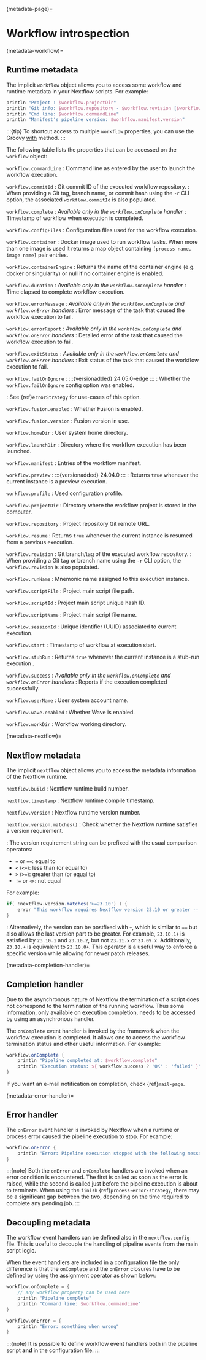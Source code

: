 (metadata-page)=

# Workflow introspection

(metadata-workflow)=

## Runtime metadata

The implicit `workflow` object allows you to access some workflow and runtime metadata in your Nextflow scripts. For example:

```groovy
println "Project : $workflow.projectDir"
println "Git info: $workflow.repository - $workflow.revision [$workflow.commitId]"
println "Cmd line: $workflow.commandLine"
println "Manifest's pipeline version: $workflow.manifest.version"
```

:::{tip}
To shortcut access to multiple `workflow` properties, you can use the Groovy [with](<http://docs.groovy-lang.org/latest/html/groovy-jdk/java/lang/Object.html#with(groovy.lang.Closure)>) method.
:::

The following table lists the properties that can be accessed on the `workflow` object:


`workflow.commandLine`
: Command line as entered by the user to launch the workflow execution.

`workflow.commitId`
: Git commit ID of the executed workflow repository.
: When providing a Git tag, branch name, or commit hash using the `-r` CLI option, the associated `workflow.commitId` is also populated.

`workflow.complete`
: *Available only in the `workflow.onComplete` handler*
: Timestamp of workflow when execution is completed.

`workflow.configFiles`
: Configuration files used for the workflow execution.

`workflow.container`
: Docker image used to run workflow tasks. When more than one image is used it returns a map object containing `[process name, image name]` pair entries.

`workflow.containerEngine`
: Returns the name of the container engine (e.g. docker or singularity) or null if no container engine is enabled.

`workflow.duration`
: *Available only in the `workflow.onComplete` handler*
: Time elapsed to complete workflow execution.

`workflow.errorMessage`
: *Available only in the `workflow.onComplete` and `workflow.onError` handlers*
: Error message of the task that caused the workflow execution to fail.

`workflow.errorReport`
: *Available only in the `workflow.onComplete` and `workflow.onError` handlers*
: Detailed error of the task that caused the workflow execution to fail.

`workflow.exitStatus`
: *Available only in the `workflow.onComplete` and `workflow.onError` handlers*
: Exit status of the task that caused the workflow execution to fail.

`workflow.failOnIgnore`
: :::{versionadded} 24.05.0-edge
  :::
: Whether the `workflow.failOnIgnore` config option was enabled.

: See {ref}`errorStrategy` for use-cases of this option.

`workflow.fusion.enabled`
: Whether Fusion is enabled.

`workflow.fusion.version`
: Fusion version in use.

`workflow.homeDir`
: User system home directory.

`workflow.launchDir`
: Directory where the workflow execution has been launched.

`workflow.manifest`
: Entries of the workflow manifest.

`workflow.preview`
: :::{versionadded} 24.04.0
  :::
: Returns `true` whenever the current instance is a preview execution.

`workflow.profile`
: Used configuration profile.

`workflow.projectDir`
: Directory where the workflow project is stored in the computer.

`workflow.repository`
: Project repository Git remote URL.

`workflow.resume`
: Returns `true` whenever the current instance is resumed from a previous execution.

`workflow.revision`
: Git branch/tag of the executed workflow repository.
: When providing a Git tag or branch name using the `-r` CLI option, the `workflow.revision` is also populated.

`workflow.runName`
: Mnemonic name assigned to this execution instance.

`workflow.scriptFile`
: Project main script file path.

`workflow.scriptId`
: Project main script unique hash ID.

`workflow.scriptName`
: Project main script file name.

`workflow.sessionId`
: Unique identifier (UUID) associated to current execution.

`workflow.start`
: Timestamp of workflow at execution start.

`workflow.stubRun`
: Returns `true` whenever the current instance is a stub-run execution .

`workflow.success`
: *Available only in the `workflow.onComplete` and `workflow.onError` handlers*
: Reports if the execution completed successfully.

`workflow.userName`
: User system account name.

`workflow.wave.enabled`
: Whether Wave is enabled.

`workflow.workDir`
: Workflow working directory.

(metadata-nextflow)=

## Nextflow metadata

The implicit `nextflow` object allows you to access the metadata information of the Nextflow runtime.

`nextflow.build`
: Nextflow runtime build number.

`nextflow.timestamp`
: Nextflow runtime compile timestamp.

`nextflow.version`
: Nextflow runtime version number.

`nextflow.version.matches()`
: Check whether the Nextflow runtime satisfies a version requirement.

: The version requirement string can be prefixed with the usual comparison operators:
  - `=` or `==`: equal to
  - `<` (`<=`): less than (or equal to)
  - `>` (`>=`): greater than (or equal to)
  - `!=` or `<>`: not equal

  For example:

  ```groovy
  if( !nextflow.version.matches('>=23.10') ) {
      error "This workflow requires Nextflow version 23.10 or greater -- You are running version $nextflow.version"
  }
  ```

: Alternatively, the version can be postfixed with `+`, which is similar to `==` but also allows the last version part to be greater. For example, `23.10.1+` is satisfied by `23.10.1` and `23.10.2`, but not `23.11.x` or `23.09.x`. Additionally, `23.10.+` is equivalent to `23.10.0+`. This operator is a useful way to enforce a specific version while allowing for newer patch releases.

(metadata-completion-handler)=

## Completion handler

Due to the asynchronous nature of Nextflow the termination of a script does not correspond to the termination of the running workflow. Thus some information, only available on execution completion, needs to be accessed by using an asynchronous handler.

The `onComplete` event handler is invoked by the framework when the workflow execution is completed. It allows one to access the workflow termination status and other useful information. For example:

```groovy
workflow.onComplete {
    println "Pipeline completed at: $workflow.complete"
    println "Execution status: ${ workflow.success ? 'OK' : 'failed' }"
}
```

If you want an e-mail notification on completion, check {ref}`mail-page`.

(metadata-error-handler)=

## Error handler

The `onError` event handler is invoked by Nextflow when a runtime or process error caused the pipeline execution to stop. For example:

```groovy
workflow.onError {
    println "Error: Pipeline execution stopped with the following message: ${workflow.errorMessage}"
}
```

:::{note}
Both the `onError` and `onComplete` handlers are invoked when an error condition is encountered. The first is called as soon as the error is raised, while the second is called just before the pipeline execution is about to terminate. When using the `finish` {ref}`process-error-strategy`, there may be a significant gap between the two, depending on the time required to complete any pending job.
:::

## Decoupling metadata

The workflow event handlers can be defined also in the `nextflow.config` file. This is useful to decouple the handling of pipeline events from the main script logic.

When the event handlers are included in a configuration file the only difference is that the `onComplete` and the `onError` closures have to be defined by using the assignment operator as shown below:

```groovy
workflow.onComplete = {
    // any workflow property can be used here
    println "Pipeline complete"
    println "Command line: $workflow.commandLine"
}

workflow.onError = {
    println "Error: something when wrong"
}
```

:::{note}
It is possible to define workflow event handlers both in the pipeline script **and** in the configuration file.
:::
